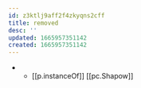 ```yaml
---
id: z3ktlj9aff2f4zkyqns2cff
title: removed
desc: ''
updated: 1665957351142
created: 1665957351142
---
```


- - [[p.instanceOf]] [[pc.Shapow]]